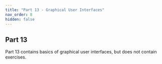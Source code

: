 ```yaml
---
title: "Part 13 - Graphical User Interfaces"
nav_order: 8
hidden: false
---
```


## Part 13

Part 13 contains basics of graphical user interfaces, but does not contain exercises.